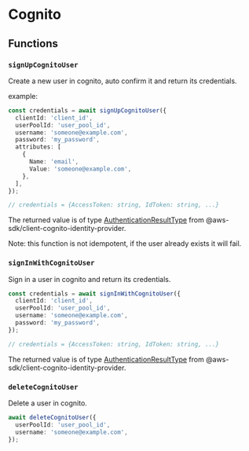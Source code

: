 # Cognito

## Functions

### `signUpCognitoUser`

Create a new user in cognito, auto confirm it and return its credentials.

example:

```typescript
const credentials = await signUpCognitoUser({
  clientId: 'client_id',
  userPoolId: 'user_pool_id',
  username: 'someone@example.com',
  password: 'my_password',
  attributes: [
    {
      Name: 'email',
      Value: 'someone@example.com',
    },
  ],
});

// credentials = {AccessToken: string, IdToken: string, ...}
```

The returned value is of type [AuthenticationResultType](https://docs.aws.amazon.com/cognito-user-identity-pools/latest/APIReference/API_AuthenticationResultType.html) from @aws-sdk/client-cognito-identity-provider.

Note: this function is not idempotent, if the user already exists it will fail.

### `signInWithCognitoUser`

Sign in a user in cognito and return its credentials.

```typescript
const credentials = await signInWithCognitoUser({
  clientId: 'client_id',
  userPoolId: 'user_pool_id',
  username: 'someone@example.com',
  password: 'my_password',
});

// credentials = {AccessToken: string, IdToken: string, ...}
```

The returned value is of type [AuthenticationResultType](https://docs.aws.amazon.com/cognito-user-identity-pools/latest/APIReference/API_AuthenticationResultType.html) from @aws-sdk/client-cognito-identity-provider.

### `deleteCognitoUser`

Delete a user in cognito.

```typescript
await deleteCognitoUser({
  userPoolId: 'user_pool_id',
  username: 'someone@example.com',
});
```
